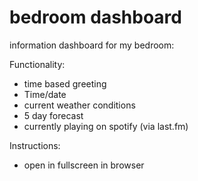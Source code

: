 # bedroom dashboard
information dashboard for my bedroom:

Functionality:
- time based greeting
- Time/date
- current weather conditions
- 5 day forecast
- currently playing on spotify (via last.fm)

Instructions:
- open in fullscreen in browser
